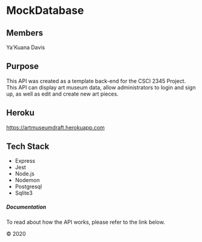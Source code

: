 # MockDatabase

## Members 
 
Ya'Kuana Davis 

## Purpose 

This API was created as a template back-end for the CSCI 2345 Project. This API can display art museum data, allow administrators to login and sign up, as well as edit and create new art pieces. 

## Heroku 

https://artmuseumdraft.herokuapp.com

## Tech Stack 

- Express 
- Jest
- Node.js 
- Nodemon
- Postgresql 
- Sqlite3 

##### Documentation 

To read about how the API works, please refer to the link below. 



© 2020
